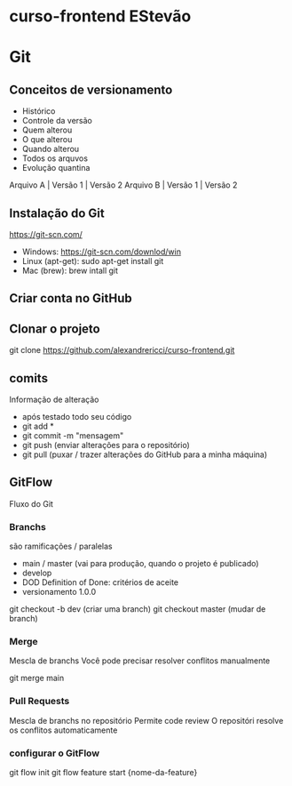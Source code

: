 # curso-frontend EStevão


# Git
## Conceitos de versionamento
 - Histórico
 - Controle da versão
 - Quem alterou
 - O que alterou
 - Quando alterou
 - Todos os arquvos
 - Evolução quantina

 Arquivo A | Versão 1 | Versão 2
 Arquivo B | Versão 1 | Versão 2 

## Instalação do Git
https://git-scn.com/

- Windows: https://git-scn.com/downlod/win
- Linux (apt-get): sudo apt-get install git
- Mac (brew): brew intall git

## Criar conta no GitHub

## Clonar o projeto
git clone https://github.com/alexandrericci/curso-frontend.git

## comits
 Informação de alteração
 - após testado todo seu código
 - git add *
 - git commit -m "mensagem"
 - git push (enviar alterações para o repositório)
 - git pull (puxar / trazer alterações do GitHub para a minha máquina)

## GitFlow
Fluxo do Git

### Branchs
são ramificações / paralelas

- main / master (vai para produção, quando o projeto é publicado)
- develop 
- DOD Definition of Done: critérios de aceite
- versionamento 1.0.0

git checkout -b dev (criar uma branch)
git checkout master (mudar de branch)


### Merge
Mescla de branchs
Você pode precisar resolver conflitos manualmente


git merge main

### Pull Requests
Mescla de branchs no repositório
Permite code review
O repositóri resolve os conflitos automaticamente 

### configurar o GitFlow
git flow init
git flow feature start {nome-da-feature}
